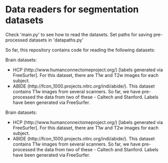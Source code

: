 # Data readers for segmentation datasets

Check 'main.py' to see how to read the datasets.
Set paths for saving pre-processed datasets in 'datapaths.py'

So far, this repository contains code for reading the following datasets:

Brain datasets:
<ul style="list-style-type:square;">
  <li>HCP (http://www.humanconnectomeproject.org/) [labels generated via FreeSurfer]. For this dataset, there are T1w and T2w images for each subject.</li>
  <li>ABIDE (http://fcon_1000.projects.nitrc.org/indi/abide/). This dataset contains T1w images from several scanners. So far, we have pre-processed the data from two of these - Caltech and Stanford. Labels have been generated via FreeSurfer. </li>
</ul>

Brain datasets:
<ul style="list-style-type:square;">
  <li>HCP (http://www.humanconnectomeproject.org/) [labels generated via FreeSurfer]. For this dataset, there are T1w and T2w images for each subject.</li>
  <li>ABIDE (http://fcon_1000.projects.nitrc.org/indi/abide/). This dataset contains T1w images from several scanners. So far, we have pre-processed the data from two of these - Caltech and Stanford. Labels have been generated via FreeSurfer. </li>
</ul>
